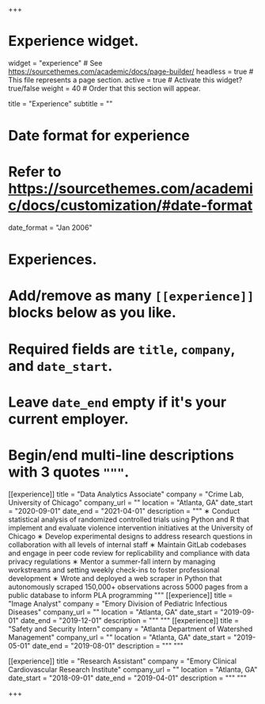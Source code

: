 +++
# Experience widget.
widget = "experience"  # See https://sourcethemes.com/academic/docs/page-builder/
headless = true  # This file represents a page section.
active = true  # Activate this widget? true/false
weight = 40  # Order that this section will appear.

title = "Experience"
subtitle = ""

# Date format for experience
#   Refer to https://sourcethemes.com/academic/docs/customization/#date-format
date_format = "Jan 2006"

# Experiences.
#   Add/remove as many `[[experience]]` blocks below as you like.
#   Required fields are `title`, `company`, and `date_start`.
#   Leave `date_end` empty if it's your current employer.
#   Begin/end multi-line descriptions with 3 quotes `"""`.
[[experience]]
  title = "Data Analytics Associate"
  company = "Crime Lab, University of Chicago"
  company_url = ""
  location = "Atlanta, GA"
  date_start = "2020-09-01"
  date_end = "2021-04-01"
  description = """
    ∗ Conduct statistical analysis of randomized controlled trials using Python and R that implement and evaluate violence intervention
    initiatives at the University of Chicago
    ∗ Develop experimental designs to address research questions in collaboration with all levels of internal staff
    ∗ Maintain GitLab codebases and engage in peer code review for replicability and compliance with data privacy regulations
    ∗ Mentor a summer-fall intern by managing workstreams and setting weekly check-ins to foster professional development
    ∗ Wrote and deployed a web scraper in Python that autonomously scraped 150,000+ observations across 5000 pages from a
    public database to inform PLA programming
  """
[[experience]]
  title = "Image Analyst"
  company = "Emory Division of Pediatric Infectious Diseases"
  company_url = ""
  location = "Atlanta, GA"
  date_start = "2019-09-01"
  date_end = "2019-12-01"
  description = """
  """
[[experience]]
  title = "Safety and Security Intern"
  company = "Atlanta Department of Watershed Management"
  company_url = ""
  location = "Atlanta, GA"
  date_start = "2019-05-01"
  date_end = "2019-08-01"
  description = """
  """

[[experience]]
  title = "Research Assistant"
  company = "Emory Clinical Cardiovascular Research Institute"
  company_url = ""
  location = "Atlanta, GA"
  date_start = "2018-09-01"
  date_end = "2019-04-01"
  description = """
  """

+++
